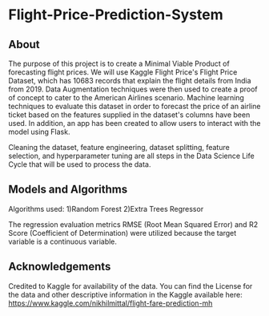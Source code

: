 # Flight-Price-Prediction-System

## About
The purpose of this project is to create a Minimal Viable Product of forecasting flight prices. We will use Kaggle Flight Price's Flight Price Dataset, which has 10683 records that explain the flight details from India from 2019. Data Augmentation techniques were then used to create a proof of concept to cater to the American Airlines scenario. Machine learning techniques to evaluate this dataset in order to forecast the price of an airline ticket based on the features supplied in the dataset's columns have been used. In addition, an app has been created to allow users to interact with the model using Flask.

Cleaning the dataset, feature engineering, dataset splitting, feature selection, and hyperparameter tuning are all steps in the Data Science Life Cycle that will be used to process the data.
 
## Models and Algorithms
Algorithms used:
1)Random Forest
2)Extra Trees Regressor

The regression evaluation metrics RMSE (Root Mean Squared Error) and R2 Score (Coefficient of Determination) were utilized because the target variable is a continuous variable.

## Acknowledgements
Credited to Kaggle for availability of the data. You can find the License for the data and other descriptive information in the Kaggle available here:
https://www.kaggle.com/nikhilmittal/flight-fare-prediction-mh

